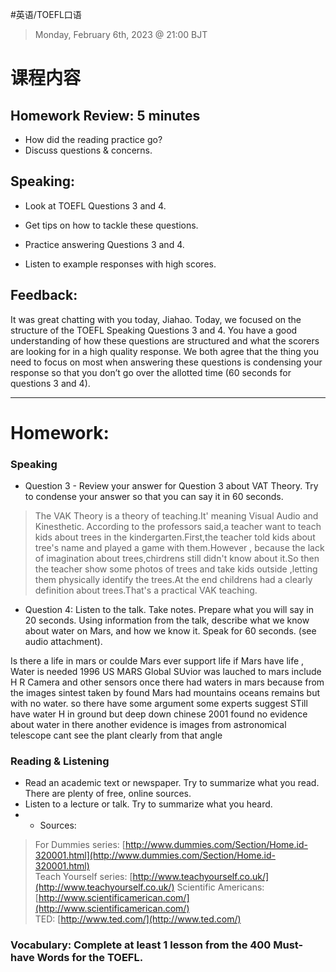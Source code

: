 #英语/TOEFL口语 

> Monday, February 6th, 2023 @ 21:00 BJT

# 课程内容 
## Homework Review: 5 minutes
- How did the reading practice go?
- Discuss questions & concerns.
## Speaking: 
- Look at TOEFL Questions 3 and 4.

- Get tips on how to tackle these questions.
-   Practice answering Questions 3 and 4.
-   Listen to example responses with high scores.
## Feedback: 
It was great chatting with you today, Jiahao. Today, we focused on the structure of the TOEFL Speaking Questions 3 and 4. You have a good understanding of how these questions are structured and what the scorers are looking for in a high quality response. We both agree that the thing you need to focus on most when answering these questions is condensing your response so that you don’t go over the allotted time (60 seconds for questions 3 and 4).

---
# Homework:
### Speaking 
- Question 3 - Review your answer for Question 3 about VAT Theory. Try to condense your answer so that you can say it in 60 seconds.
> The VAK Theory is a theory of teaching.It' meaning Visual Audio and Kinesthetic. According to the professors said,a teacher want to teach kids about trees in the kindergarten.First,the teacher told kids about tree's name and played a game with them.However , because the lack of imagination about trees,chirdrens still didn't know about it.So then the teacher show some photos of trees and take kids outside ,letting them physically identify the trees.At the end childrens had a clearly definition about trees.That's a practical VAK teaching.


- Question 4: Listen to the talk. Take notes. Prepare what you will say in 20 seconds. Using information from the talk, describe what we know about water on Mars, and how we know it. Speak for 60 seconds. (see audio attachment).

Is there a life in mars or coulde Mars ever support life 
if Mars have life , Water is  needed
1996 US MARS Global SUvior was lauched to mars
include H R Camera and other sensors
once there had  waters in mars because from the images sintest taken by  found Mars had  mountains oceans remains but with no water.
so there have some argument 
some experts suggest STill have water H in ground but deep down
chinese 2001 found no evidence about water in there 
another evidence is images from astronomical telescope cant see the plant clearly from that angle 
### Reading & Listening
- Read an academic text or newspaper. Try to summarize what you read. There are plenty of free, online sources.
- Listen to a lecture or talk. Try to summarize what you heard.
- -   Sources:
> For Dummies series: [http://www.dummies.com/Section/Home.id-320001.html](http://www.dummies.com/Section/Home.id-320001.html)  
> Teach Yourself series: [http://www.teachyourself.co.uk/](http://www.teachyourself.co.uk/) 
> Scientific Americans: [http://www.scientificamerican.com/](http://www.scientificamerican.com/)    
> TED: [http://www.ted.com/](http://www.ted.com/)

### Vocabulary: Complete at least 1 lesson from the 400 Must-have Words for the TOEFL.